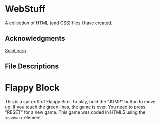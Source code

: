 # WebStuff
A collection of HTML (and CSS) files I have created.

## Acknowledgments
[SoloLearn](https://www.sololearn.com/)


## File Descriptions
# Flappy Block
This is a spin-off of Flappy Bird. To play, hold the "JUMP" button to move up. If you touch the green lines, the game is over. You need to press "RESET" for a new game. This game was coded in HTML5 using the `<canvas>` element.
